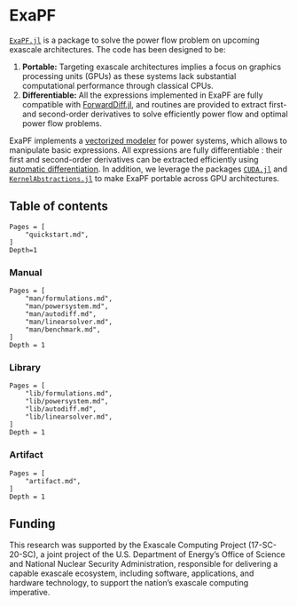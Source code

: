 # ExaPF

[`ExaPF.jl`](https://github.com/exanauts/ExaPF.jl) is a
package to solve the power flow problem on upcoming exascale architectures.
The code has been designed to be:
1. **Portable:** Targeting exascale architectures implies a focus on graphics processing units (GPUs) as these systems lack substantial computational performance through classical CPUs.
1. **Differentiable:** All the expressions implemented in ExaPF are fully compatible with [ForwardDiff.jl](https://github.com/JuliaDiff/ForwardDiff.jl/), and routines are provided to extract first- and second-order derivatives to solve efficiently power flow and optimal power flow problems.

ExaPF implements a [vectorized modeler](man/formulations.md) for power systems, which allows
to manipulate basic expressions. All expressions are fully differentiable :
their first and second-order derivatives can be extracted efficiently
using [automatic differentiation](man/autodiff.md). In addition,
we leverage the packages [`CUDA.jl`](https://github.com/JuliaGPU/CUDA.jl) and
[`KernelAbstractions.jl`](https://github.com/JuliaGPU/KernelAbstractions.jl) to make ExaPF portable across GPU architectures.


## Table of contents

```@contents
Pages = [
    "quickstart.md",
]
Depth=1
```

### Manual

```@contents
Pages = [
    "man/formulations.md",
    "man/powersystem.md",
    "man/autodiff.md",
    "man/linearsolver.md",
    "man/benchmark.md",
]
Depth = 1
```

### Library

```@contents
Pages = [
    "lib/formulations.md",
    "lib/powersystem.md",
    "lib/autodiff.md",
    "lib/linearsolver.md",
]
Depth = 1
```

### Artifact
```@contents
Pages = [
    "artifact.md",
]
Depth = 1
```


## Funding

This research was supported by the Exascale Computing Project (17-SC-20-SC),
a joint project of the U.S. Department of Energy’s Office of Science and
National Nuclear Security Administration, responsible for delivering a
capable exascale ecosystem, including software, applications, and hardware
technology, to support the nation’s exascale computing imperative.
